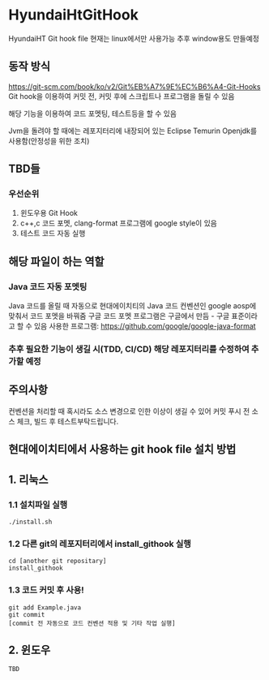 # HyundaiHtGitHook
HyundaiHT Git hook file
현재는 linux에서만 사용가능
추후 window용도 만들예정

## 동작 방식
https://git-scm.com/book/ko/v2/Git%EB%A7%9E%EC%B6%A4-Git-Hooks
Git hook을 이용하여 커밋 전, 커밋 후에 스크립트나 프로그램을 돌릴 수 있음

해당 기능을 이용하여 코드 포멧팅, 테스트등을 할 수 있음

Jvm을 돌려야 할 때에는 레포지터리에 내장되어 있는 Eclipse Temurin Openjdk를 사용함(안정성을 위한 조치)

## TBD들
### 우선순위
1. 윈도우용 Git Hook
2. c++,c 코드 포멧, clang-format 프로그램에 google style이 있음
3. 테스트 코드 자동 실행

## 해당 파일이 하는 역할
### Java 코드 자동 포멧팅
Java 코드를 올릴 때 자동으로 현대에이치티의 Java 코드 컨벤션인 google aosp에 맞춰서 코드 포멧을 바꿔줌
구글 코드 포멧 프로그램은 구글에서 만듬 - 구글 표준이라고 할 수 있음
사용한 프로그램: https://github.com/google/google-java-format

### 추후 필요한 기능이 생길 시(TDD, CI/CD) 해당 레포지터리를 수정하여 추가할 예정

## 주의사항
컨벤션을 처리할 때 혹시라도 소스 변경으로 인한 이상이 생길 수 있어 커밋 푸시 전 소스 체크, 빌드 후 테스트부탁드립니다.

## 현대에이치티에서 사용하는 git hook file 설치 방법
## 1. 리눅스
### 1.1 설치파일 실행 
    ./install.sh
### 1.2 다른 git의 레포지터리에서 install_githook 실행
    cd [another git repositary]
    install_githook
### 1.3 코드 커밋 후 사용!
    git add Example.java
    git commit
    [commit 전 자동으로 코드 컨벤션 적용 및 기타 작업 실행]
## 2. 윈도우
    TBD

